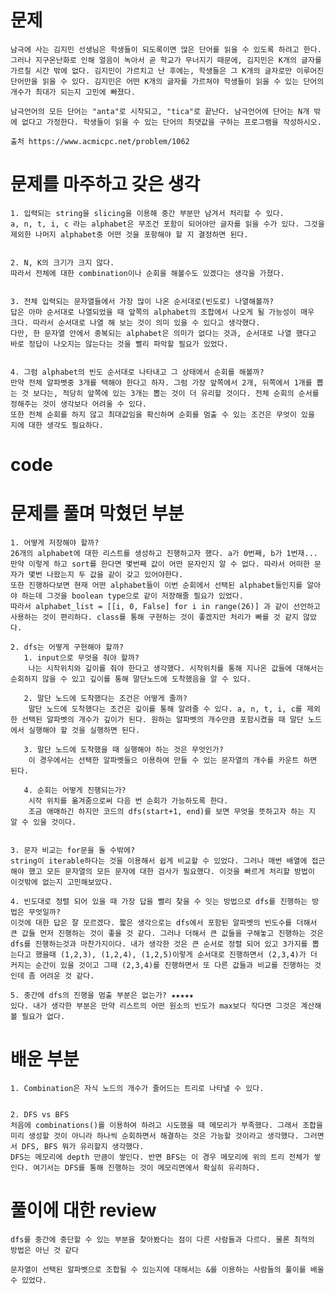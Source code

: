 # 문제 
    남극에 사는 김지민 선생님은 학생들이 되도록이면 많은 단어를 읽을 수 있도록 하려고 한다. 그러나 지구온난화로 인해 얼음이 녹아서 곧 학교가 무너지기 때문에, 김지민은 K개의 글자를 가르칠 시간 밖에 없다. 김지민이 가르치고 난 후에는, 학생들은 그 K개의 글자로만 이루어진 단어만을 읽을 수 있다. 김지민은 어떤 K개의 글자를 가르쳐야 학생들이 읽을 수 있는 단어의 개수가 최대가 되는지 고민에 빠졌다.

    남극언어의 모든 단어는 "anta"로 시작되고, "tica"로 끝난다. 남극언어에 단어는 N개 밖에 없다고 가정한다. 학생들이 읽을 수 있는 단어의 최댓값을 구하는 프로그램을 작성하시오.

    출처 https://www.acmicpc.net/problem/1062








# 문제를 마주하고 갖은 생각
    1. 입력되는 string을 slicing을 이용해 중간 부분만 남겨서 처리할 수 있다.
    a, n, t, i, c 라는 alphabet은 무조건 포함이 되어야만 글자를 읽을 수가 있다. 그것을 제외한 나머지 alphabet중 어떤 것을 포항해야 할 지 결정하면 된다. 
    
    
    2. N, K의 크기가 크지 않다.
    따라서 전체에 대한 combination이나 순회을 해볼수도 있겠다는 생각을 가졌다.


    3. 전체 입력되는 문자열들에서 가장 많이 나온 순서대로(빈도로) 나열해볼까?
    답은 아마 순서대로 나열되었을 때 앞쪽의 alphabet의 조합에서 나오게 될 가능성이 매우 크다. 따라서 순서대로 나열 해 보는 것이 의미 있을 수 있다고 생각했다.
    다만, 한 문자열 안에서 중복되는 alphabet은 의미가 없다는 것과, 순서대로 나열 했다고 바로 정답이 나오지는 않는다는 것을 빨리 파악할 필요가 있었다.

    
    4. 그럼 alphabet의 빈도 순서대로 나타내고 그 상태에서 순회를 해볼까?
    만약 전체 알파벳중 3개를 택해야 한다고 하자. 그럼 가장 앞쪽에서 2개, 뒤쪽에서 1개를 뽑는 것 보다는, 적당히 앞쪽에 있는 3개는 뽑는 것이 더 유리할 것이다. 전체 순회의 순서를 정해주는 것이 생각보다 어려울 수 있다.
    또한 전체 순회를 하지 않고 최대값임을 확신하며 순회를 멈출 수 있는 조건은 무엇이 있을 지에 대한 생각도 필요하다.


# code






        
# 문제를 풀며 막혔던 부분
    1. 어떻게 저장해야 할까?
    26개의 alphabet에 대한 리스트를 생성하고 진행하고자 했다. a가 0번째, b가 1번재... 만약 이렇게 하고 sort를 한다면 몇번째 값이 어떤 문자인지 알 수 없다. 따라서 어떠한 문자가 몇번 나왔는지 두 값을 같이 갖고 있어야한다.
    또한 진행하다보면 현재 어떤 alphabet들이 이번 순회에서 선택된 alphabet들인지를 알아야 하는데 그것을 boolean type으로 같이 저장해줄 필요가 있었다.
    따라서 alphabet_list = [[i, 0, False] for i in range(26)] 과 같이 선언하고 사용하는 것이 편리하다. class를 통해 구현하는 것이 좋겠지만 처리가 빠를 것 같지 않았다.

    2. dfs는 어떻게 구현해야 할까?
       1. input으로 무엇을 줘야 할까?
        나는 시작위치와 깊이를 줘야 한다고 생각했다. 시작위치를 통해 지나온 값들에 대해서는 순회하지 않을 수 있고 깊이를 통해 말단노드에 도착했음을 알 수 있다.

       2. 말단 노드에 도착했다는 조건은 어떻게 줄까?
        말단 노드에 도착했다는 조건은 깊이를 통해 알려줄 수 있다. a, n, t, i, c를 제외한 선택된 알파벳의 개수가 깊이가 된다. 원하는 알파벳의 개수만큼 포함시켰을 때 말단 노드에서 실행해야 할 것을 실행하면 된다.

       3. 말단 노드에 도착했을 때 실행해야 하는 것은 무엇인가?
        이 경우에서는 선택한 알파벳들으 이용하여 만들 수 있는 문자열의 개수를 카운트 하면 된다.

       4. 순회는 어떻게 진행되는가?
        시작 위치를 옮겨줌으로써 다음 번 순회가 가능하도록 한다.
        조금 애매하긴 하지만 코드의 dfs(start+1, end)를 보면 무엇을 뜻하고자 하는 지 알 수 있을 것이다.


    3. 문자 비교는 for문을 돌 수밖에?
    string이 iterable하다는 것을 이용해서 쉽게 비교할 수 있었다. 그러나 매번 배열에 접근해야 했고 모든 문자열의 모든 문자에 대한 검사가 필요했다. 이것을 빠르게 처리할 방법이 이것밖에 없는지 고민해보았다.

    4. 빈도대로 정렬 되어 있을 때 가장 답을 빨리 찾을 수 잇는 방법으로 dfs를 진행하는 방법은 무엇일까?
    이것에 대한 답은 잘 모르겠다. 짧은 생각으로는 dfs에서 포함된 알파벳의 빈도수를 더해서 큰 값들 먼저 진행하는 것이 좋을 것 같다. 그러나 더해서 큰 값들을 구해놓고 진행하는 것은 dfs를 진행하는것과 마찬가지이다. 내가 생각한 것은 큰 순서로 정렬 되어 있고 3가지를 뽑는다고 했을때 (1,2,3), (1,2,4), (1,2,5)이렇게 순서대로 진행하면서 (2,3,4)가 더 커지는 순간이 있을 것이고 그때 (2,3,4)를 진행하면서 또 다른 값들과 비교를 진행하는 것인데 좀 어려운 것 같다.

    5. 중간에 dfs의 진행을 멈출 부분은 없는가? ★★★★★
    있다. 내가 생각한 부분은 만약 리스트의 어떤 원소의 빈도가 max보다 작다면 그것은 계산해볼 필요가 없다. 

# 배운 부분
    1. Combination은 자식 노드의 개수가 줄어드는 트리로 나타낼 수 있다.


    2. DFS vs BFS
    처음에 combinations()를 이용하여 하려고 시도했을 때 메모리가 부족했다. 그래서 조합을 미리 생성할 것이 아니라 하나씩 순회하면서 해결하는 것은 가능할 것이라고 생각했다. 그러면서 DFS, BFS 뭐가 유리할지 생각했다.
    DFS는 메모리에 depth 만큼이 쌓인다. 반면 BFS는 이 경우 메모리에 위의 트리 전체가 쌓인다. 여기서는 DFS를 통해 진행하는 것이 메모리면에서 확실히 유리하다. 
    


# 풀이에 대한 review

    dfs를 중간에 중단할 수 있는 부분을 찾아봤다는 점이 다른 사람들과 다르다. 물론 최적의 방법은 아닌 것 같다
    
    문자열이 선택된 알파벳으로 조합될 수 있는지에 대해서는 &를 이용하는 사람들의 풀이를 배울 수 있었다.


